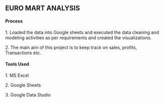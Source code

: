 <h2>EURO MART ANALYSIS</h2>

<h4> Process </h4>
<p>1. Loaded the data into Google sheets and executed the data cleaning and modeling activities as per requirements and created the visualizations.</P>
<P>2. The main aim of this project is to keep track on sales, profits, Transactions etc.</p>
 
<h4> Tools Used </h4>
<p>1. MS Excel</P>
<p>2. Google Sheets</p>
<p>3. Google Data Studio</p>
